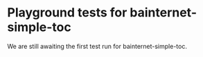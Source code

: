 # Playground tests for bainternet-simple-toc
We are still awaiting the first test run for bainternet-simple-toc.

